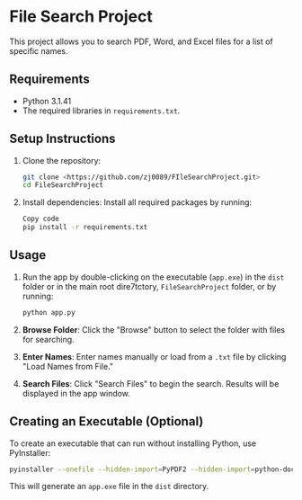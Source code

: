 # File Search Project

This project allows you to search PDF, Word, and Excel files for a list of specific names.

## Requirements

- Python 3.1.41
- The required libraries in `requirements.txt`.

## Setup Instructions

1. Clone the repository:
   ```bash
   git clone <https://github.com/zj0089/FIleSearchProject.git>
   cd FileSearchProject

2. Install dependencies: Install all required packages by running:

   ```bash
   Copy code
   pip install -r requirements.txt

## Usage

1. Run the app by double-clicking on the executable (`app.exe`) in the `dist` folder or in the main root dire7tctory, `FileSearchProject` folder, or by running:
   ```bash
   python app.py
   ```

2. **Browse Folder**: Click the "Browse" button to select the folder with files for searching.
3. **Enter Names**: Enter names manually or load from a `.txt` file by clicking "Load Names from File."
4. **Search Files**: Click "Search Files" to begin the search. Results will be displayed in the app window.

## Creating an Executable (Optional)

To create an executable that can run without installing Python, use PyInstaller:
```bash
pyinstaller --onefile --hidden-import=PyPDF2 --hidden-import=python-docx --hidden-import=pandas app.py
```

This will generate an `app.exe` file in the `dist` directory.